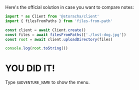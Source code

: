Here's the official solution in case you want to compare notes:

```js
import * as Client from '@storacha/client'
import { filesFromPaths } from 'files-from-path'

const client = await Client.create()
const files = await filesFromPaths(['./lost-dog.jpg'])
const root = await client.uploadDirectory(files)

console.log(root.toString())
```

# YOU DID IT!

Type `$ADVENTURE_NAME` to show the menu.
